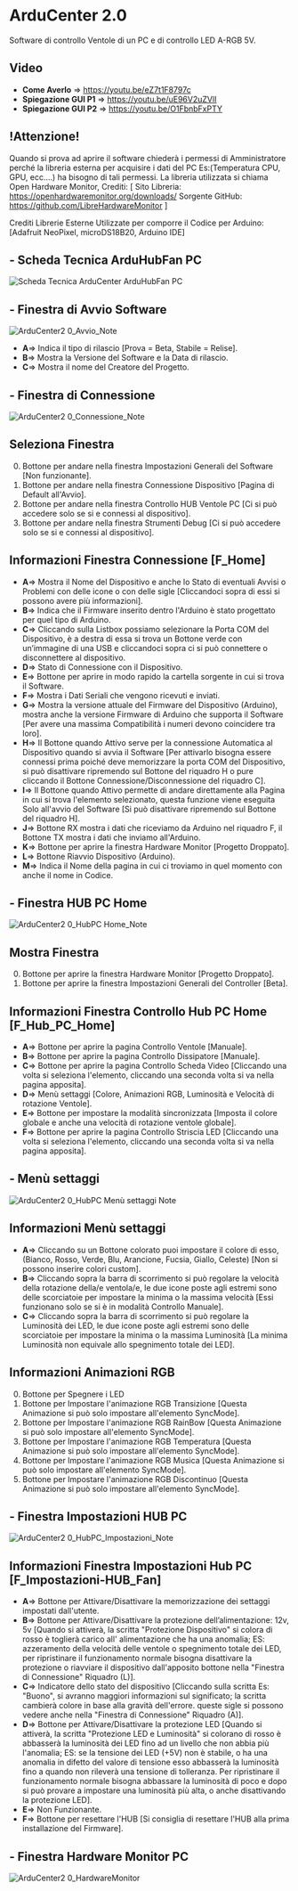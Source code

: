 # ArduCenter 2.0
Software di controllo Ventole di un PC e di controllo LED A-RGB 5V.
## Video
- **Come Averlo** => https://youtu.be/eZ7t1F8797c
- **Spiegazione GUI P1** => https://youtu.be/uE96V2uZVlI
- **Spiegazione GUI P2** => https://youtu.be/O1FbnbFxPTY

## !Attenzione!
Quando si prova ad aprire il software chiederà i permessi di Amministratore perché la libreria esterna per acquisire i dati del PC Es:(Temperatura CPU, GPU, ecc.…) ha bisogno di tali permessi. La libreria utilizzata si chiama Open Hardware Monitor, 
Crediti:
[
Sito Libreria: https://openhardwaremonitor.org/downloads/
Sorgente GitHub: https://github.com/LibreHardwareMonitor
]

Crediti Librerie Esterne Utilizzate per comporre il Codice per Arduino: [Adafruit NeoPixel, microDS18B20, Arduino IDE]


## - Scheda Tecnica  ArduHubFan PC
![Scheda Tecnica ArduCenter ArduHubFan PC](https://user-images.githubusercontent.com/76437833/226737330-24a8fa7b-3bab-4a28-abef-f9f00b6fa533.png)


## - Finestra di Avvio Software

![ArduCenter2 0_Avvio_Note](https://user-images.githubusercontent.com/76437833/226211964-0c023000-cbb8-48a2-afda-9a05b5a76a06.png)

- **A**=> Indica il tipo di rilascio [Prova = Beta, Stabile = Relise].
- **B**=> Mostra la Versione del Software e la Data di rilascio.
- **C**=> Mostra il nome del Creatore del Progetto.


## - Finestra di Connessione

![ArduCenter2 0_Connessione_Note](https://user-images.githubusercontent.com/76437833/226212168-6059b549-de64-47b7-a066-4598f605ec41.png)

## Seleziona Finestra
0. Bottone per andare nella finestra Impostazioni Generali del Software [Non funzionante].
1. Bottone per andare nella finestra Connessione Dispositivo [Pagina di Default all'Avvio].
2. Bottone per andare nella finestra Controllo HUB Ventole PC [Ci si può accedere solo se si e connessi al dispositivo].
3. Bottone per andare nella finestra Strumenti Debug [Ci si può accedere solo se si e connessi al dispositivo].

## Informazioni Finestra Connessione [F_Home]
- **A**=> Mostra il Nome del Dispositivo e anche lo Stato di eventuali Avvisi o Problemi con delle icone o con delle sigle [Cliccandoci sopra di essi si possono avere più informazioni].
- **B**=> Indica che il Firmware inserito dentro l'Arduino è stato progettato per quel tipo di Arduino.
- **C**=> Cliccando sulla Listbox possiamo selezionare la Porta COM del Dispositivo, è a destra di essa si trova un Bottone verde con un’immagine di una USB e cliccandoci sopra ci si può connettere o disconnettere al dispositivo.
- **D**=> Stato di Connessione con il Dispositivo.
- **E**=> Bottone per aprire in modo rapido la cartella sorgente in cui si trova il Software.
- **F**=> Mostra i Dati Seriali che vengono ricevuti e inviati.
- **G**=> Mostra la versione attuale del Firmware del Dispositivo (Arduino), mostra anche la versione Firmware di Arduino che supporta il Software [Per avere una massima Compatibilità i numeri devono coincidere tra loro].
- **H**=> Il Bottone quando Attivo serve per la connessione Automatica al Dispositivo quando si avvia il Software [Per attivarlo bisogna essere connessi prima poiché deve memorizzare la porta COM del Dispositivo, si può disattivare ripremendo sul Bottone del riquadro H o pure cliccando il Bottone Connessione/Disconnessione del riquadro C].
- **I**=> Il Bottone quando Attivo permette di andare direttamente alla Pagina in cui si trova l'elemento selezionato, questa funzione viene eseguita Solo all'avvio del Software [Si può disattivare ripremendo sul Bottone del riquadro H].
- **J**=> Bottone RX mostra i dati che riceviamo da Arduino nel riquadro F, il Bottone TX mostra i dati che inviamo all'Arduino.
- **K**=> Bottone per aprire la finestra Hardware Monitor [Progetto Droppato].
- **L**=> Bottone Riavvio Dispositivo (Arduino).
- **M**=> Indica il Nome della pagina in cui ci troviamo in quel momento con anche il nome in Codice.


## - Finestra HUB PC Home 

![ArduCenter2 0_HubPC Home_Note](https://user-images.githubusercontent.com/76437833/227233106-f7de08e1-75a1-453f-b552-78f4ea8b370f.png)

## Mostra Finestra
0. Bottone per aprire la finestra Hardware Monitor [Progetto Droppato].
1. Bottone per aprire la finestra Impostazioni Generali del Controller [Beta].

## Informazioni Finestra Controllo Hub PC Home [F_Hub_PC_Home]
- **A**=> Bottone per aprire la pagina Controllo Ventole [Manuale].
- **B**=> Bottone per aprire la pagina Controllo Dissipatore [Manuale].
- **C**=> Bottone per aprire la pagina Controllo Scheda Video [Cliccando una volta si seleziona l'elemento, cliccando una seconda volta si va nella pagina apposita].
- **D**=> Menù settaggi [Colore, Animazioni RGB, Luminosità e Velocità di rotazione Ventole].
- **E**=> Bottone per impostare la modalità sincronizzata [Imposta il colore globale e anche una velocità di rotazione ventole globale].
- **F**=> Bottone per aprire la pagina Controllo Striscia LED [Cliccando una volta si seleziona l'elemento, cliccando una seconda volta si va nella pagina apposita].

## - Menù settaggi

![ArduCenter2 0_HubPC Menù settaggi Note](https://user-images.githubusercontent.com/76437833/227326044-621606c8-b82a-44c1-b5f2-e4c41f578a80.png)

## Informazioni Menù settaggi

- **A**=> Cliccando su un Bottone colorato puoi impostare il colore di esso, (Bianco, Rosso, Verde, Blu, Arancione, Fucsia, Giallo, Celeste) [Non si possono inserire colori custom].
- **B**=> Cliccando sopra la barra di scorrimento si può regolare la velocità della rotazione della/e ventola/e, le due icone poste agli estremi sono delle scorciatoie per impostare la minima o la massima velocità [Essi funzionano solo se si è in modalità Controllo Manuale].
- **C**=> Cliccando sopra la barra di scorrimento si può regolare la Luminosità dei LED, le due icone poste agli estremi sono delle scorciatoie per impostare la minima o la massima Luminosità [La minima Luminosità non equivale allo spegnimento totale dei LED].

## Informazioni Animazioni RGB

0. Bottone per Spegnere i LED
1. Bottone per Impostare l'animazione RGB Transizione [Questa Animazione si può solo impostare all'elemento SyncMode].
2. Bottone per Impostare l'animazione RGB RainBow [Questa Animazione si può solo impostare all'elemento SyncMode].
3. Bottone per Impostare l'animazione RGB Temperatura [Questa Animazione si può solo impostare all'elemento SyncMode].
4. Bottone per Impostare l'animazione RGB Musica [Questa Animazione si può solo impostare all'elemento SyncMode].
5. Bottone per Impostare l'animazione RGB Discontinuo [Questa Animazione si può solo impostare all'elemento SyncMode].


## - Finestra Impostazioni HUB PC  

![ArduCenter2 0_HubPC_Impostazioni_Note](https://user-images.githubusercontent.com/76437833/234077988-856c5af3-4a2a-4596-80ac-464bfe2634b3.png)

## Informazioni Finestra Impostazioni Hub PC [F_Impostazioni-HUB_Fan]
- **A**=> Bottone per Attivare/Disattivare la memorizzazione dei settaggi impostati dall'utente.
- **B**=> Bottone per Attivare/Disattivare la protezione dell’alimentazione: 12v, 5v [Quando si attiverà, la scritta "Protezione Dispositivo" si colora di rosso è toglierà carico all' alimentazione che ha una anomalia; ES: azzeramento della velocità delle ventole o spegnimento totale dei LED, per ripristinare il funzionamento normale bisogna disattivare la protezione o riavviare il dispositivo dall'apposito bottone nella "Finestra di Connessione" Riquadro (L)].
- **C**=> Indicatore dello stato del dispositivo [Cliccando sulla scritta Es: "Buono", si avranno maggiori informazioni sul significato; la scritta cambierà colore in base alla gravità dell'errore. queste sigle si possono vedere anche nella "Finestra di Connessione" Riquadro (A)].
- **D**=> Bottone per Attivare/Disattivare la protezione LED [Quando si attiverà, la scritta "Protezione LED e Luminosità" si colorano di rosso è abbasserà la luminosità dei LED fino ad un livello che non abbia più l'anomalia; ES: se la tensione dei LED (+5V) non è stabile, o ha una anomalia in difetto del valore di tensione esso abbasserà la luminosità fino a quando non rileverà una tensione di tolleranza. Per ripristinare il funzionamento normale bisogna abbassare la luminosità di poco e dopo si può provare a impostare una luminosità più alta, o anche disattivando la protezione LED].
- **E**=> Non Funzionante.
- **F**=> Bottone per resettare l'HUB [Si consiglia di resettare l'HUB alla prima installazione del Firmware].

## - Finestra Hardware Monitor PC 

![ArduCenter2 0_HardwareMonitor](https://user-images.githubusercontent.com/76437833/227327772-a839ccd7-8cfe-44bf-b496-0e29cda1630d.png)
